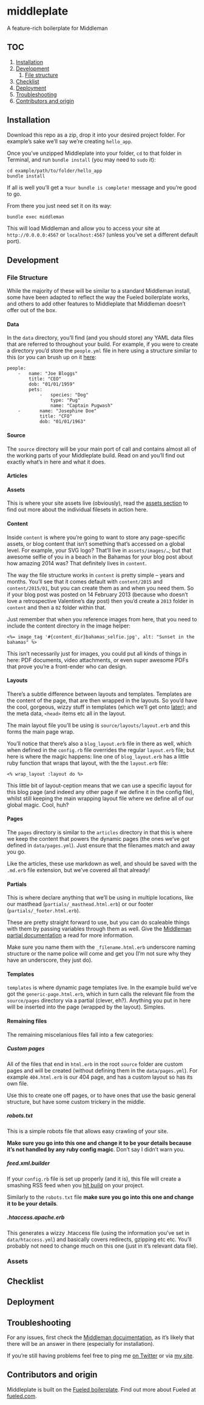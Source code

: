 # middleplate
A feature-rich boilerplate for Middleman

## TOC

1. [Installation](#installation "Installation")
2. [Development](#development "Development")
	1. [File structure](#file-structure "File Structure")
2. [Checklist](#checklist "Checklist")
2. [Deployment](#deployment "Deployment")
2. [Troubleshooting](#troubleshooting "Troubleshooting")
3. [Contributors and origin](#contributors-and-origin "Contributors and origin")

## Installation

Download this repo as a zip, drop it into your desired project folder. For example’s sake we’ll say we’re creating `hello_app`.

Once you’ve unzipped Middleplate into your folder, `cd` to that folder in Terminal, and run `bundle install` (you may need to `sudo` it):

```
cd example/path/to/folder/hello_app
bundle install
```

If all is well you’ll get a `Your bundle is complete!` message and you’re good to go.

From there you just need set it on its way:

```
bundle exec middleman
```

This will load Middleman and allow you to access your site at `http://0.0.0.0:4567` or `localhost:4567` (unless you’ve set a different default port).

## Development

### File Structure

While the majority of these will be similar to a standard Middleman install, some have been adapted to reflect the way the Fueled boilerplate works, and others to add other features to Middleplate that Middleman doesn’t offer out of the box.

#### Data

In the `data` directory, you’ll find (and you should store) any YAML data files that are referred to throughout your build. For example, if you were to create a directory you’d store the `people.yml` file in here using a structure similar to this (or you can brush up on it [here](http://www.yaml.org/ "Visit the YAML site"):

```
people:
    -   name: "Joe Bloggs"
        title: "CEO"
        dob: "01/01/1959"
        pets:
            -   species: "Dog"
                type: "Pug"
                name: "Captain Pugwash"
    -		name: "Josephine Doe"
    		title: "CFO"
    		dob: "01/01/1963"
```

#### Source

The `source` directory will be your main port of call and contains almost all of the working parts of your Middleplate build. Read on and you’ll find out exactly what’s in here and what it does.

#### Articles

#### Assets

This is where your site assets live (obviously), read the [assets section](#assets "Assets") to find out more about the individual filesets in action here.

#### Content

Inside `content` is where you’re going to want to store any page-specific assets, or blog content that isn’t something that’s accessed on a global level. For example, your SVG logo? That’ll live in `assets/images/…`; but that awesome selfie of you in a beach in the Bahamas for your blog post about how amazing 2014 was? That definitely lives in `content`.

The way the file structure works in `content` is pretty simple – years and months. You’ll see that it comes default with `content/2015` and `content/2015/01`, but you can create them as and when you need them. So if your blog post was posted on 14 February 2013 (because who doesn’t love a retrospective Valentine’s day post) then you’d create a `2013` folder in `content` and then a `02` folder within that.

Just remember that when you reference images from here, that you need to include the content directory in the image helper:

```
<%= image_tag '#{content_dir}bahamas_selfie.jpg', alt: "Sunset in the bahamas" %>
```

This isn’t necessarily just for images, you could put all kinds of things in here: PDF documents, video attachments, or even super awesome PDFs that prove you’re a front-ender who can design.

#### Layouts

There’s a subtle difference between layouts and templates. Templates are the content of the page, that are then wrapped in the layouts. So you’d have the cool, gorgeous, wizzy stuff in templates (which we’ll get onto [later](#templates "Templates")); and the meta data, `<head>` items etc all in the layout.

The main layout file you’ll be using is `source/layouts/layout.erb` and this forms the main page wrap.

You’ll notice that there’s also a `blog_layout.erb` file in there as well, which when defined in the `config.rb` file overrides the regular `layout.erb` file; but here is where the magic happens: line one of `blog_layout.erb` has a little ruby function that wraps that layout, with the the `layout.erb` file:

```
<% wrap_layout :layout do %>
```

This little bit of layout-ception means that we can use a specific layout for this blog page (and indeed any other page if we define it in the config file), whilst still keeping the main wrapping layout file where we define all of our global magic. Cool, huh?

#### Pages

The `pages` directory is similar to the `articles` directory in that this is where we keep the content that powers the dynamic pages (the ones we’ve got defined in `data/pages.yml`). Just ensure that the filenames match and away you go.

Like the articles, these use markdown as well, and should be saved with the `.md.erb` file extension, but we’ve covered all that already!

#### Partials

This is where declare anything that we’ll be using in multiple locations, like our masthead (`partials/_masthead.html.erb`) or our footer (`partials/_footer.html.erb`).

These are pretty straight forward to use, but you can do scaleable things with them by passing variables through them as well. Give the [Middleman partial documentation](https://middlemanapp.com/basics/partials/ "Read about partials in the Middleman docs") a read for more information.

Make sure you name them with the `_filename.html.erb` underscore naming structure or the name police will come and get you (I’m not sure why they have an underscore, they just do).

#### Templates

`templates` is where dynamic page templates live. In the example build we’ve got the `generic-page.html.erb`, which in turn calls the relevant file from the `source/pages` directory via a partial (clever, eh?). Anything you put in here will be inserted into the page (wrapped by the layout). Simples.

#### Remaining files

The remaining miscelanious files fall into a few categories:

##### Custom pages

All of the files that end in `html.erb` in the root `source` folder are custom pages and will be created (without defining them in the `data/pages.yml`). For example `404.html.erb` is our 404 page, and has a custom layout so has its own file.

Use this to create one off pages, or to have ones that use the basic general structure, but have some custom trickery in the middle.

##### robots.txt

This is a simple robots file that allows easy crawling of your site.

__Make sure you go into this one and change it to be your details because it’s not handled by any ruby config magic__. Don’t say I didn’t warn you.

##### feed.xml.builder

If your `config.rb` file is set up properly (and it is), this file will create a smashing RSS feed when you [hit build](#deployment "Deployment") on your project.

Similarly to the `robots.txt` file __make sure you go into this one and change it to be your details__.

##### .htaccess.apache.erb

This generates a wizzy .htaccess file (using the information you’ve set in `data/htaccess.yml`) and basically covers redirects, gzipping etc etc. You’ll probably not need to change much on this one (just in it’s relevant data file).

### Assets

## Checklist

## Deployment

## Troubleshooting

For any issues, first check the [Middleman docuimentation](https://middlemanapp.com/basics/install/ "Read the Middleman docs"), as it’s likely that there will be an answer in there (especially for installation).

If you’re still having problems feel free to ping me [on Twitter](https://twitter.com/robsterlini "Get in touch via Twitter") or via [my site](https://robsterlini.co.uk/contact/ "Get in touch via my website").

## Contributors and origin

Middleplate is built on the [Fueled boilerplate](https://github.com/fueled/fueled-boilerplate). Find out more about Fueled at [fueled.com](http://fueled.com "Visit the Fueled website").
